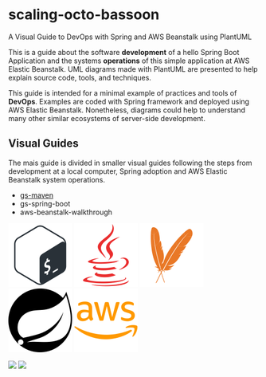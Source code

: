 # scaling-octo-bassoon
A Visual Guide to DevOps with Spring and AWS Beanstalk using PlantUML 


This is a guide about the software **development** of a hello Spring Boot Application and the systems **operations** of this simple application at AWS Elastic Beanstalk. UML diagrams made with PlantUML are presented to help explain source code, tools, and techniques.

This guide is intended for a minimal example of practices and tools of **DevOps**. Examples are coded with Spring framework and deployed using AWS Elastic Beanstalk. Nonetheless, diagrams could help to understand many other similar ecosystems of server-side development.

## Visual Guides

The mais guide is divided in smaller visual guides following the steps from development at a local computer, Spring adoption and AWS Elastic Beanstalk system operations.

-  [gs-maven](url)
- gs-spring-boot
- aws-beanstalk-walkthrough


<img src="https://github.com/devicons/devicon/blob/master/icons/bash/bash-plain.svg" width="128"/>  <img src="https://github.com/devicons/devicon/blob/master/icons/java/java-plain.svg" width="128"/> <img src="https://github.com/devicons/devicon/blob/develop/icons/maven/maven-plain.svg" width="128"/> <img src="https://github.com/devicons/devicon/blob/master/icons/spring/spring-plain.svg" width="128"/> <img src="https://github.com/devicons/devicon/blob/master/icons/amazonwebservices/amazonwebservices-plain-wordmark.svg" width="128"/>


<img src="https://upload.wikimedia.org/wikipedia/commons/3/30/Plantuml_Logo.svg" width="128"/> <img src="https://upload.wikimedia.org/wikipedia/commons/thumb/d/d5/UML_logo.svg/2560px-UML_logo.svg.png" width="128"/>

